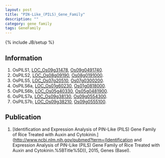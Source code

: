 ```yaml
---
layout: post
title: "PIN-Like_(PILS)_Gene_Family"
description: ""
category: gene family
tags: GeneFamily
---
```

{% include JB/setup %}

## Information
1. OsPILS1, [LOC_Os09g31478](http://rice.plantbiology.msu.edu/cgi-bin/ORF_infopage.cgi?orf=LOC_Os09g31478), [Os09g0491740](http://rapdb.dna.affrc.go.jp/viewer/gbrowse_details/irgsp1?name=Os09g0491740).
2. OsPILS2, [LOC_Os08g09190](http://rice.plantbiology.msu.edu/cgi-bin/ORF_infopage.cgi?orf=LOC_Os08g09190), [Os08g0191000](http://rapdb.dna.affrc.go.jp/viewer/gbrowse_details/irgsp1?name=Os08g0191000).
3. OsPILS5, [LOC_Os07g20510](http://rice.plantbiology.msu.edu/cgi-bin/ORF_infopage.cgi?orf=LOC_Os07g20510), [Os07g0300200](http://rapdb.dna.affrc.go.jp/viewer/gbrowse_details/irgsp1?name=Os07g0300200).
4. OsPILS6a, [LOC_Os01g60230](http://rice.plantbiology.msu.edu/cgi-bin/ORF_infopage.cgi?orf=LOC_Os01g60230), [Os01g0818000](http://rapdb.dna.affrc.go.jp/viewer/gbrowse_details/irgsp1?name=Os01g0818000).
5. OsPILS6b, [LOC_Os05g40330](http://rice.plantbiology.msu.edu/cgi-bin/ORF_infopage.cgi?orf=LOC_Os05g40330), [Os05g0481900](http://rapdb.dna.affrc.go.jp/viewer/gbrowse_details/irgsp1?name=Os05g0481900).
6. OsPILS7a, [LOC_Os09g38130](http://rice.plantbiology.msu.edu/cgi-bin/ORF_infopage.cgi?orf=LOC_Os09g38130), [Os09g0554300](http://rapdb.dna.affrc.go.jp/viewer/gbrowse_details/irgsp1?name=Os09g0554300).
7. OsPILS7b, [LOC_Os09g38210](http://rice.plantbiology.msu.edu/cgi-bin/ORF_infopage.cgi?orf=LOC_Os09g38210), [Os09g0555100](http://rapdb.dna.affrc.go.jp/viewer/gbrowse_details/irgsp1?name=Os09g0555100).

## Publication
1. [Identification and Expression Analysis of PIN-Like (PILS) Gene Family of Rice Treated with Auxin and Cytokinin.](http://www.ncbi.nlm.nih.gov/pubmed?term=(Identification and Expression Analysis of PIN-Like (PILS) Gene Family of Rice Treated with Auxin and Cytokinin.%5BTitle%5D)), 2015, Genes (Basel).


